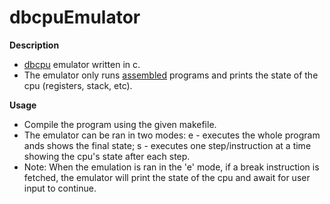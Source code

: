 # dbcpuEmulator
**Description**
  - [dbcpu](https://github.com/dma-neves/dbcpu) emulator written in c. 
  - The emulator only runs [assembled](https://github.com/dma-neves/dcpuAssembler) programs and prints the state of the cpu (registers, stack, etc).

**Usage**
  - Compile the program using the given makefile.
  - The emulator can be ran in two modes: e - executes the whole program ands shows the final state; s - executes one step/instruction at a time showing the cpu's state after each step.
  - Note: When the emulation is ran in the 'e' mode, if a break instruction is fetched, the emulator will print the state of the cpu and await for user input to continue.

